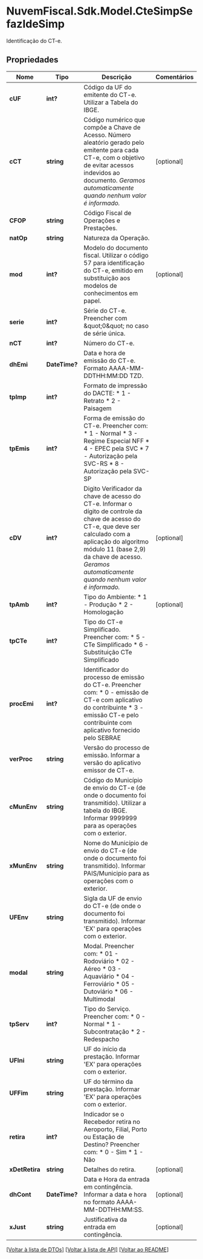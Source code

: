 # NuvemFiscal.Sdk.Model.CteSimpSefazIdeSimp
Identificação do CT-e.

## Propriedades

Nome | Tipo | Descrição | Comentários
------------ | ------------- | ------------- | -------------
**cUF** | **int?** | Código da UF do emitente do CT-e.  Utilizar a Tabela do IBGE. | 
**cCT** | **string** | Código numérico que compõe a Chave de Acesso.  Número aleatório gerado pelo emitente para cada CT-e, com o objetivo de evitar acessos indevidos ao documento.    *Geramos automaticamente quando nenhum valor é informado.* | [optional] 
**CFOP** | **string** | Código Fiscal de Operações e Prestações. | 
**natOp** | **string** | Natureza da Operação. | 
**mod** | **int?** | Modelo do documento fiscal.  Utilizar o código 57 para identificação do CT-e, emitido em substituição aos modelos de conhecimentos em papel. | [optional] 
**serie** | **int?** | Série do CT-e.  Preencher com \&quot;0\&quot; no caso de série única. | 
**nCT** | **int?** | Número do CT-e. | 
**dhEmi** | **DateTime?** | Data e hora de emissão do CT-e.  Formato AAAA-MM-DDTHH:MM:DD TZD. | 
**tpImp** | **int?** | Formato de impressão do DACTE:  * 1 - Retrato  * 2 - Paisagem | 
**tpEmis** | **int?** | Forma de emissão do CT-e.  Preencher com:  * 1 - Normal  * 3 - Regime Especial NFF  * 4 - EPEC pela SVC  * 7 - Autorização pela SVC-RS  * 8 - Autorização pela SVC-SP | 
**cDV** | **int?** | Digito Verificador da chave de acesso do CT-e.  Informar o dígito  de controle da chave de acesso do CT-e, que deve ser calculado com a aplicação do algoritmo módulo 11 (base 2,9) da chave de acesso.    *Geramos automaticamente quando nenhum valor é informado.* | [optional] 
**tpAmb** | **int?** | Tipo do Ambiente:  * 1 - Produção  * 2 - Homologação | [optional] 
**tpCTe** | **int?** | Tipo do CT-e Simplificado.  Preencher com:  * 5 - CTe Simplificado  * 6 - Substituição CTe Simplificado | 
**procEmi** | **int?** | Identificador do processo de emissão do CT-e.  Preencher com:  * 0 - emissão de CT-e com aplicativo do contribuinte  * 3 - emissão CT-e pelo contribuinte com aplicativo fornecido pelo SEBRAE | 
**verProc** | **string** | Versão do processo de emissão.  Informar a versão do aplicativo emissor de CT-e. | 
**cMunEnv** | **string** | Código do Município de envio do CT-e (de onde o documento foi transmitido).  Utilizar a tabela do IBGE. Informar 9999999 para as operações com o exterior. | 
**xMunEnv** | **string** | Nome do Município de envio do CT-e (de onde o documento foi transmitido).  Informar PAIS/Municipio para as operações com o exterior. | 
**UFEnv** | **string** | Sigla da UF de envio do CT-e (de onde o documento foi transmitido).  Informar &#39;EX&#39; para operações com o exterior. | 
**modal** | **string** | Modal. Preencher com:  * 01 - Rodoviário  * 02 - Aéreo  * 03 - Aquaviário  * 04 - Ferroviário  * 05 - Dutoviário  * 06 - Multimodal | 
**tpServ** | **int?** | Tipo do Serviço.  Preencher com:  * 0 - Normal  * 1 - Subcontratação  * 2 - Redespacho | 
**UFIni** | **string** | UF do início da prestação.  Informar &#39;EX&#39; para operações com o exterior. | 
**UFFim** | **string** | UF do término da prestação.  Informar &#39;EX&#39; para operações com o exterior. | 
**retira** | **int?** | Indicador se o Recebedor retira no Aeroporto, Filial, Porto ou Estação de Destino? Preencher com:  * 0 - Sim  * 1 - Não | 
**xDetRetira** | **string** | Detalhes do retira. | [optional] 
**dhCont** | **DateTime?** | Data e Hora da entrada em contingência.  Informar a data e hora no formato AAAA-MM-DDTHH:MM:SS. | [optional] 
**xJust** | **string** | Justificativa da entrada em contingência. | [optional] 

[[Voltar à lista de DTOs]](../README.md#documentation-for-models) [[Voltar à lista de API]](../README.md#documentation-for-api-endpoints) [[Voltar ao README]](../README.md)

